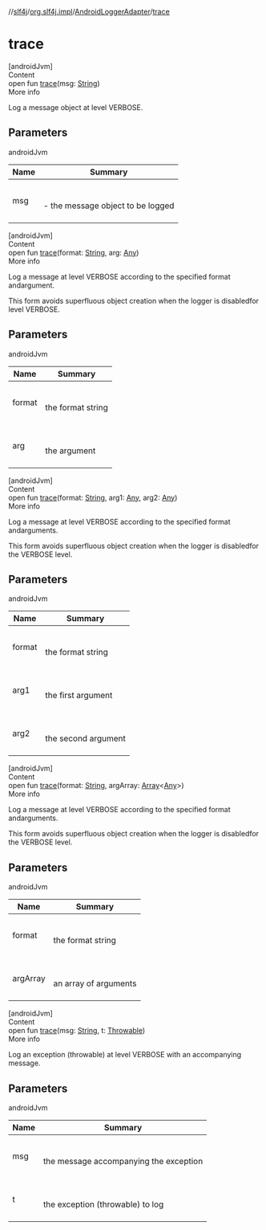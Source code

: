 //[slf4j](../../index.md)/[org.slf4j.impl](../index.md)/[AndroidLoggerAdapter](index.md)/[trace](trace.md)



# trace  
[androidJvm]  
Content  
open fun [trace](trace.md)(msg: [String](https://docs.oracle.com/javase/8/docs/api/java/lang/String.html))  
More info  


Log a message object at level VERBOSE.



## Parameters  
  
androidJvm  
  
|  Name|  Summary| 
|---|---|
| <a name="org.slf4j.impl/AndroidLoggerAdapter/trace/#java.lang.String/PointingToDeclaration/"></a>msg| <a name="org.slf4j.impl/AndroidLoggerAdapter/trace/#java.lang.String/PointingToDeclaration/"></a><br><br>- the message object to be logged<br><br>
  
  


[androidJvm]  
Content  
open fun [trace](trace.md)(format: [String](https://docs.oracle.com/javase/8/docs/api/java/lang/String.html), arg: [Any](https://kotlinlang.org/api/latest/jvm/stdlib/kotlin/-any/index.html))  
More info  


Log a message at level VERBOSE according to the specified format andargument.



This form avoids superfluous object creation when the logger is disabledfor level VERBOSE.



## Parameters  
  
androidJvm  
  
|  Name|  Summary| 
|---|---|
| <a name="org.slf4j.impl/AndroidLoggerAdapter/trace/#java.lang.String#java.lang.Object/PointingToDeclaration/"></a>format| <a name="org.slf4j.impl/AndroidLoggerAdapter/trace/#java.lang.String#java.lang.Object/PointingToDeclaration/"></a><br><br>the format string<br><br>
| <a name="org.slf4j.impl/AndroidLoggerAdapter/trace/#java.lang.String#java.lang.Object/PointingToDeclaration/"></a>arg| <a name="org.slf4j.impl/AndroidLoggerAdapter/trace/#java.lang.String#java.lang.Object/PointingToDeclaration/"></a><br><br>the argument<br><br>
  
  


[androidJvm]  
Content  
open fun [trace](trace.md)(format: [String](https://docs.oracle.com/javase/8/docs/api/java/lang/String.html), arg1: [Any](https://kotlinlang.org/api/latest/jvm/stdlib/kotlin/-any/index.html), arg2: [Any](https://kotlinlang.org/api/latest/jvm/stdlib/kotlin/-any/index.html))  
More info  


Log a message at level VERBOSE according to the specified format andarguments.



This form avoids superfluous object creation when the logger is disabledfor the VERBOSE level.



## Parameters  
  
androidJvm  
  
|  Name|  Summary| 
|---|---|
| <a name="org.slf4j.impl/AndroidLoggerAdapter/trace/#java.lang.String#java.lang.Object#java.lang.Object/PointingToDeclaration/"></a>format| <a name="org.slf4j.impl/AndroidLoggerAdapter/trace/#java.lang.String#java.lang.Object#java.lang.Object/PointingToDeclaration/"></a><br><br>the format string<br><br>
| <a name="org.slf4j.impl/AndroidLoggerAdapter/trace/#java.lang.String#java.lang.Object#java.lang.Object/PointingToDeclaration/"></a>arg1| <a name="org.slf4j.impl/AndroidLoggerAdapter/trace/#java.lang.String#java.lang.Object#java.lang.Object/PointingToDeclaration/"></a><br><br>the first argument<br><br>
| <a name="org.slf4j.impl/AndroidLoggerAdapter/trace/#java.lang.String#java.lang.Object#java.lang.Object/PointingToDeclaration/"></a>arg2| <a name="org.slf4j.impl/AndroidLoggerAdapter/trace/#java.lang.String#java.lang.Object#java.lang.Object/PointingToDeclaration/"></a><br><br>the second argument<br><br>
  
  


[androidJvm]  
Content  
open fun [trace](trace.md)(format: [String](https://docs.oracle.com/javase/8/docs/api/java/lang/String.html), argArray: [Array](https://kotlinlang.org/api/latest/jvm/stdlib/kotlin/-array/index.html)<[Any](https://kotlinlang.org/api/latest/jvm/stdlib/kotlin/-any/index.html)>)  
More info  


Log a message at level VERBOSE according to the specified format andarguments.



This form avoids superfluous object creation when the logger is disabledfor the VERBOSE level.



## Parameters  
  
androidJvm  
  
|  Name|  Summary| 
|---|---|
| <a name="org.slf4j.impl/AndroidLoggerAdapter/trace/#java.lang.String#java.lang.Object.../PointingToDeclaration/"></a>format| <a name="org.slf4j.impl/AndroidLoggerAdapter/trace/#java.lang.String#java.lang.Object.../PointingToDeclaration/"></a><br><br>the format string<br><br>
| <a name="org.slf4j.impl/AndroidLoggerAdapter/trace/#java.lang.String#java.lang.Object.../PointingToDeclaration/"></a>argArray| <a name="org.slf4j.impl/AndroidLoggerAdapter/trace/#java.lang.String#java.lang.Object.../PointingToDeclaration/"></a><br><br>an array of arguments<br><br>
  
  


[androidJvm]  
Content  
open fun [trace](trace.md)(msg: [String](https://docs.oracle.com/javase/8/docs/api/java/lang/String.html), t: [Throwable](https://docs.oracle.com/javase/8/docs/api/java/lang/Throwable.html))  
More info  


Log an exception (throwable) at level VERBOSE with an accompanying message.



## Parameters  
  
androidJvm  
  
|  Name|  Summary| 
|---|---|
| <a name="org.slf4j.impl/AndroidLoggerAdapter/trace/#java.lang.String#java.lang.Throwable/PointingToDeclaration/"></a>msg| <a name="org.slf4j.impl/AndroidLoggerAdapter/trace/#java.lang.String#java.lang.Throwable/PointingToDeclaration/"></a><br><br>the message accompanying the exception<br><br>
| <a name="org.slf4j.impl/AndroidLoggerAdapter/trace/#java.lang.String#java.lang.Throwable/PointingToDeclaration/"></a>t| <a name="org.slf4j.impl/AndroidLoggerAdapter/trace/#java.lang.String#java.lang.Throwable/PointingToDeclaration/"></a><br><br>the exception (throwable) to log<br><br>
  
  



